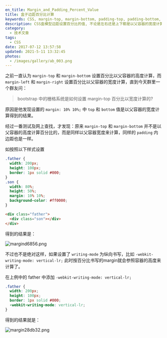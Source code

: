 ```yaml
---
en_title: Margin_and_Padding_Percent_Value
title: 盒子边距百分比计算
keywords: CSS, margin-top, margin-bottom, padding-top, padding-bottom, 边距百分比
description: CSS盒模型边距设置百分比的值, 不论是左右还是上下都是以父容器的宽度计算的，要记住上下边距（padding-top/padding-bottom/margin-top/margin-bottom）并不是以父容器的高度为基础计算的。
category:
  - 技术文章
tags:
  - CSS
date: 2017-07-12 13:57:58
updated: 2021-5-11 13:32:45
photos:
  - /images/gallery/ab_003.png
---
```


之前一直认为 `margin-top` 和 `margin-bottom` 设置百分比以父容器的高度计算，而 `margin-left` 和 `margin-right` 设置百分比以父容器的宽度计算，直到今天群里一个群友问：

> bootstrap 中的栅格系统是如何设置 margin-top 百分比以宽度计算的?

原因是他发现设置的 `margin: 10% 10%;` 中 `top` 和 `bottom` 值是以父容器的宽度计算得到的结果。

经过一番测试及网上查找，才发现：原来 `margin-top` 和 `margin-bottom` 并不是以父容器的高度计算百分比的，而是同样以父容器宽度来计算，同样的 `padding` 内边距也是一样。

如按照以下样式设置

```css
.father {
  width: 200px;
  height: 100px;
  border: 1px solid #000;
}
.son {
  width: 80%;
  height: 50%;
  margin: 10% 10%;
  background-color: #ff0000;
}
```

```html
<div class="father">
  <div class="son"></div>
</div>
```

得到的结果是：

![margind6856.png](https://miao.su/images/2018/01/17/margind6856.png)

不过也不是绝对这样，如果设置了 `writing-mode` 为纵向书写，比如 `-webkit-writing-mode: vertical-lr;` 此时按百分比书写的margin就会参照容器的高度来计算了。

在上例中的 father 中添加 `-webkit-writing-mode: vertical-lr;`

```css
.father {
  width: 200px;
  height: 100px;
  border: 1px solid #000;
  -webkit-writing-mode: vertical-lr;
}
```

得到的结果就是：

![margin28db32.png](https://miao.su/images/2018/01/17/margin28db32.png)
